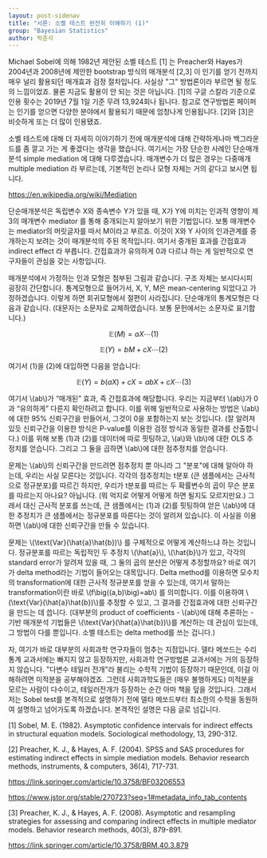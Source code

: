```yaml
---
layout: post-sidenav
title: "서론: 소벨 테스트 완전히 이해하기 (1)"
group: "Bayesian Statistics"
author: 박준석
---
```


Michael Sobel에 의해 1982년 제안된 소벨 테스트 [1] 는 Preacher와 Hayes가 2004년과 2008년에 제안한 bootstrap 방식의 매개분석 [2,3] 이 인기를 얻기 전까지 매우 널리 활용되던 매개효과 검정 절차입니다. 사실상 "그" 방법론이라 부르면 될 정도의 느낌이었죠. 물론 지금도 활용이 안 되는 것은 아닙니다. [1]의 구글 스칼라 기준으로 인용 횟수는 2019년 7월 1일 기준 무려 13,924회나 됩니다. 참고로 연구방법론 페이퍼는 인기를 얻으면 다양한 분야에서 활용되기 때문에 엄청나게 인용됩니다. [2]와 [3]은 비슷하게 또는 더 많이 인용됐죠. 

소벨 테스트에 대해 더 자세히 이야기하기 전에 매개분석에 대해 간략하게나마 백그라운드를 좀 깔고 가는 게 좋겠다는 생각을 했습니다. 여기서는 가장 단순한 사례인 단순매개분석 simple mediation 에 대해 다루겠습니다. 매개변수가 더 많은 경우는 다중매개 multiple mediation 라 부르는데, 기본적인 논리나 모형 자체는 거의 같다고 보시면 됩니다. 

https://en.wikipedia.org/wiki/Mediation

단순매개분석은 독립변수 X와 종속변수 Y가 있을 때, X가 Y에 미치는 인과적 영향이 제 3의 매개변수 mediator 를 통해 중개되는지 알아보기 위한 기법입니다. 보통 매개변수는 mediator의 머릿글자를 따서 M이라고 부르죠. 이것이 X와 Y 사이의 인과관계를 중개하는지 보려는 것이 매개분석의 주된 목적입니다. 여기서 중개된 효과를 간접효과 indirect effect 라 부릅니다. 간접효과가 유의하게 0과 다르냐 하는 게 일반적으로 연구자들이 관심을 갖는 사항입니다.

매개분석에서 가정하는 인과 모형은 첨부된 그림과 같습니다. 구조 자체는 보시다시피 굉장히 간단합니다. 통계모형으로 들어가서, X, Y, M은 mean-centering 되었다고 가정하겠습니다. 이렇게 하면 회귀모형에서 절편이 사라집니다. 단순매개의 통계모형은 다음과 같습니다. (대문자는 소문자로 교체하였습니다. 보통 문헌에서는 소문자로 표기합니다.)

$$\mathbb{E}(M) = aX \cdots (1)$$

$$\mathbb{E}(Y) = bM + cX \cdots (2)$$

여기서 (1)을 (2)에 대입하면 다음을 얻습니다:

$$\mathbb{E}(Y) = b(aX) + cX = abX + cX \cdots (3)$$

여기서 \\(ab\\)가 “매개된” 효과, 즉 간접효과에 해당합니다. 우리는 지금부터 \\(ab\\)가 0과 “유의하게” 다른지 확인하려고 합니다. 이를 위해 일반적으로 사용하는 방법은 \\(ab\\)에 대한 95% 신뢰구간을 만들어서, 그것이 0을 포함하는지 보는 것입니다. (잘 알려져 있듯 신뢰구간을 이용한 방식은 P-value를 이용한 검정 방식과 동일한 결과를 산출합니다.) 이를 위해 보통 (1)과 (2)를 데이터에 따로 핏팅하고, \\(a\\)와 \\(b\\)에 대한 OLS 추정치를 얻습니다. 그리고 그 둘을 곱하면 \\(ab\\)에 대한 점추정치를 얻습니다.

문제는 \\(ab\\)의 신뢰구간을 만드려면 점추정치 뿐 아니라 그 "분포"에 대해 알아야 하는데, 우리는 사실 모른다는 것입니다. 각각의 점추정치는 t분포 (큰 샘플에서는 근사적으로 정규분포)를 따르긴 하지만, 우리가 t분포를 따르는 두 확률변수의 곱이 무슨 분포를 따르는지 아나요? 아닙니다. (뭐 억지로 어떻게 어떻게 하면 될지도 모르지만요.) 그래서 대신 근사적 분포를 쓰는데, 큰 샘플에서는 (1)과 (2)를 핏팅하여 얻은 \\(ab\\)에 대한 추정치가 큰 샘플에서는 정규분포를 따른다는 것이 알려져 있습니다. 이 사실을 이용하면 \\(ab\\)에 대한 신뢰구간을 만들 수 있습니다. 

문제는 \\(\text{Var}(\hat{a}\hat{b})\\) 를 구체적으로 어떻게 계산하느냐 하는 것입니다. 정규분포를 따르는 독립적인 두 추정치 \\(\hat{a}\\), \\(\hat{b}\\)가 있고, 각각의 standard error가 알려져 있을 때, 그 둘의 곱의 분산은 어떻게 추정할까요? 바로 여기가 delta method라는 기법이 들어오는 대목입니다. Delta method를 이용하면 모수치의 transformation에 대한 근사적 정규분포를 얻을 수 있는데, 여기서 말하는 transformation이란 바로 \\(f\big((a,b)\big)=ab\\) 를 의미합니다. 이를 이용하여 \\(\text{Var}(\hat{a}\hat{b})\\)를 추정할 수 있고, 그 결과를 간접효과에 대한 신뢰구간을 만드는 데 씁니다. (대부분의 product of coefficients - \\(ab\\)에 대해 추론하는 - 기반 매개분석 기법들은 \\(\text{Var}(\hat{a}\hat{b})\\)를 계산하는 데 관심이 있는데, 그 방법이 다를 뿐입니다. 소벨 테스트는 delta method를 쓰는 겁니다.)

자, 여기가 바로 대부분의 사회과학 연구자들이 멈추는 지점입니다. 델타 메쏘드는 수리통계 교과서에는 빠지지 않고 등장하지만, 사회과학 연구방법론 교과서에는 거의 등장하지 않습니다. "다변수 테일러 전개"라 불리는 수학적 기법이 등장하기 때문인데, 이걸 이해하려면 미적분을 공부해야겠죠. 그런데 사회과학도들은 (매우 불행하게도) 미적분을 모르는 사람이 다수이고, 테일러전개가 등장하는 순간 아마 책을 덮을 것입니다. 그래서 저는 Sobel test를 본격적으로 설명하기 전에 델타 메쏘드부터 최소한의 수학을 동원하여 설명하고 넘어가도록 하겠습니다. 본격적인 설명은 다음 글로 넘깁니다.

[1] Sobel, M. E. (1982). Asymptotic confidence intervals for indirect effects in structural equation models. Sociological methodology, 13, 290-312. 

[2] Preacher, K. J., & Hayes, A. F. (2004). SPSS and SAS procedures for estimating indirect effects in simple mediation models. Behavior research methods, instruments, & computers, 36(4), 717-731.

https://link.springer.com/article/10.3758/BF03206553

https://www.jstor.org/stable/270723?seq=1#metadata_info_tab_contents

[3] Preacher, K. J., & Hayes, A. F. (2008). Asymptotic and resampling strategies for assessing and comparing indirect effects in multiple mediator models. Behavior research methods, 40(3), 879-891.

https://link.springer.com/article/10.3758/BRM.40.3.879
